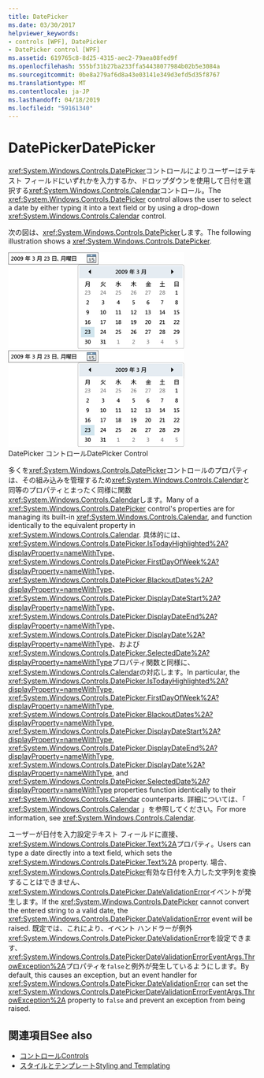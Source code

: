 ```yaml
---
title: DatePicker
ms.date: 03/30/2017
helpviewer_keywords:
- controls [WPF], DatePicker
- DatePicker control [WPF]
ms.assetid: 619765c8-8d25-4315-aec2-79aea08fed9f
ms.openlocfilehash: 555bf31b27ba233ffa54438077984b02b5e3084a
ms.sourcegitcommit: 0be8a279af6d8a43e03141e349d3efd5d35f8767
ms.translationtype: MT
ms.contentlocale: ja-JP
ms.lasthandoff: 04/18/2019
ms.locfileid: "59161340"
---
```

# <a name="datepicker"></a><span data-ttu-id="c9e8c-102">DatePicker</span><span class="sxs-lookup"><span data-stu-id="c9e8c-102">DatePicker</span></span>
<span data-ttu-id="c9e8c-103"><xref:System.Windows.Controls.DatePicker>コントロールによりユーザーはテキスト フィールドにいずれかを入力するか、ドロップダウンを使用して日付を選択する<xref:System.Windows.Controls.Calendar>コントロール。</span><span class="sxs-lookup"><span data-stu-id="c9e8c-103">The <xref:System.Windows.Controls.DatePicker> control allows the user to select a date by either typing it into a text field or by using a drop-down <xref:System.Windows.Controls.Calendar> control.</span></span>  
  
 <span data-ttu-id="c9e8c-104">次の図は、<xref:System.Windows.Controls.DatePicker>します。</span><span class="sxs-lookup"><span data-stu-id="c9e8c-104">The following illustration shows a <xref:System.Windows.Controls.DatePicker>.</span></span>  
  
 <span data-ttu-id="c9e8c-105">![DatePicker コントロール](./media/ndp-datepicker.png "NDP_DatePicker")</span><span class="sxs-lookup"><span data-stu-id="c9e8c-105">![DatePicker control](./media/ndp-datepicker.png "NDP_DatePicker")</span></span>  
<span data-ttu-id="c9e8c-106">DatePicker コントロール</span><span class="sxs-lookup"><span data-stu-id="c9e8c-106">DatePicker Control</span></span>  
  
 <span data-ttu-id="c9e8c-107">多くを<xref:System.Windows.Controls.DatePicker>コントロールのプロパティは、その組み込みを管理するため<xref:System.Windows.Controls.Calendar>と同等のプロパティとまったく同様に関数<xref:System.Windows.Controls.Calendar>します。</span><span class="sxs-lookup"><span data-stu-id="c9e8c-107">Many of a <xref:System.Windows.Controls.DatePicker> control's properties are for managing its built-in <xref:System.Windows.Controls.Calendar>, and function identically to the equivalent property in <xref:System.Windows.Controls.Calendar>.</span></span> <span data-ttu-id="c9e8c-108">具体的には、 <xref:System.Windows.Controls.DatePicker.IsTodayHighlighted%2A?displayProperty=nameWithType>、 <xref:System.Windows.Controls.DatePicker.FirstDayOfWeek%2A?displayProperty=nameWithType>、 <xref:System.Windows.Controls.DatePicker.BlackoutDates%2A?displayProperty=nameWithType>、 <xref:System.Windows.Controls.DatePicker.DisplayDateStart%2A?displayProperty=nameWithType>、 <xref:System.Windows.Controls.DatePicker.DisplayDateEnd%2A?displayProperty=nameWithType>、 <xref:System.Windows.Controls.DatePicker.DisplayDate%2A?displayProperty=nameWithType>、および<xref:System.Windows.Controls.DatePicker.SelectedDate%2A?displayProperty=nameWithType>プロパティ関数と同様に、<xref:System.Windows.Controls.Calendar>の対応します。</span><span class="sxs-lookup"><span data-stu-id="c9e8c-108">In particular, the <xref:System.Windows.Controls.DatePicker.IsTodayHighlighted%2A?displayProperty=nameWithType>, <xref:System.Windows.Controls.DatePicker.FirstDayOfWeek%2A?displayProperty=nameWithType>, <xref:System.Windows.Controls.DatePicker.BlackoutDates%2A?displayProperty=nameWithType>, <xref:System.Windows.Controls.DatePicker.DisplayDateStart%2A?displayProperty=nameWithType>, <xref:System.Windows.Controls.DatePicker.DisplayDateEnd%2A?displayProperty=nameWithType>, <xref:System.Windows.Controls.DatePicker.DisplayDate%2A?displayProperty=nameWithType>, and <xref:System.Windows.Controls.DatePicker.SelectedDate%2A?displayProperty=nameWithType> properties function identically to their <xref:System.Windows.Controls.Calendar> counterparts.</span></span> <span data-ttu-id="c9e8c-109">詳細については、「 <xref:System.Windows.Controls.Calendar> 」を参照してください。</span><span class="sxs-lookup"><span data-stu-id="c9e8c-109">For more information, see <xref:System.Windows.Controls.Calendar>.</span></span>  
  
 <span data-ttu-id="c9e8c-110">ユーザーが日付を入力設定テキスト フィールドに直接、<xref:System.Windows.Controls.DatePicker.Text%2A>プロパティ。</span><span class="sxs-lookup"><span data-stu-id="c9e8c-110">Users can type a date directly into a text field, which sets the <xref:System.Windows.Controls.DatePicker.Text%2A> property.</span></span> <span data-ttu-id="c9e8c-111">場合、<xref:System.Windows.Controls.DatePicker>有効な日付を入力した文字列を変換することはできません、<xref:System.Windows.Controls.DatePicker.DateValidationError>イベントが発生します。</span><span class="sxs-lookup"><span data-stu-id="c9e8c-111">If the <xref:System.Windows.Controls.DatePicker> cannot convert the entered string to a valid date, the <xref:System.Windows.Controls.DatePicker.DateValidationError> event will be raised.</span></span> <span data-ttu-id="c9e8c-112">既定では、これにより、イベント ハンドラーが例外<xref:System.Windows.Controls.DatePicker.DateValidationError>を設定できます、<xref:System.Windows.Controls.DatePickerDateValidationErrorEventArgs.ThrowException%2A>プロパティを`false`と例外が発生しているようにします。</span><span class="sxs-lookup"><span data-stu-id="c9e8c-112">By default, this causes an exception, but an event handler for <xref:System.Windows.Controls.DatePicker.DateValidationError> can set the <xref:System.Windows.Controls.DatePickerDateValidationErrorEventArgs.ThrowException%2A> property to `false` and prevent an exception from being raised.</span></span>  
  
## <a name="see-also"></a><span data-ttu-id="c9e8c-113">関連項目</span><span class="sxs-lookup"><span data-stu-id="c9e8c-113">See also</span></span>

- [<span data-ttu-id="c9e8c-114">コントロール</span><span class="sxs-lookup"><span data-stu-id="c9e8c-114">Controls</span></span>](index.md)
- [<span data-ttu-id="c9e8c-115">スタイルとテンプレート</span><span class="sxs-lookup"><span data-stu-id="c9e8c-115">Styling and Templating</span></span>](styling-and-templating.md)
